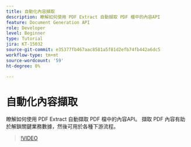 ```yaml
---
title: 自動化內容擷取
description: 瞭解如何使用 PDF Extract 自動擷取 PDF 檔中的內容API
feature: Document Generation API
role: Developer
level: Beginner
type: Tutorial
jira: KT-15032
source-git-commit: e35377fb467aac8581a5f81d2efb74fb442a6dc5
workflow-type: tm+mt
source-wordcount: '59'
ht-degree: 0%

---
```


# 自動化內容擷取

瞭解如何使用 PDF Extract 自動擷取 PDF 檔中的內容API。 擷取 PDF 內容有助於解鎖關鍵業務數據，然後可用於各種下游流程。

>[!VIDEO](https://video.tv.adobe.com/v/3428294?hidetitle=true)
